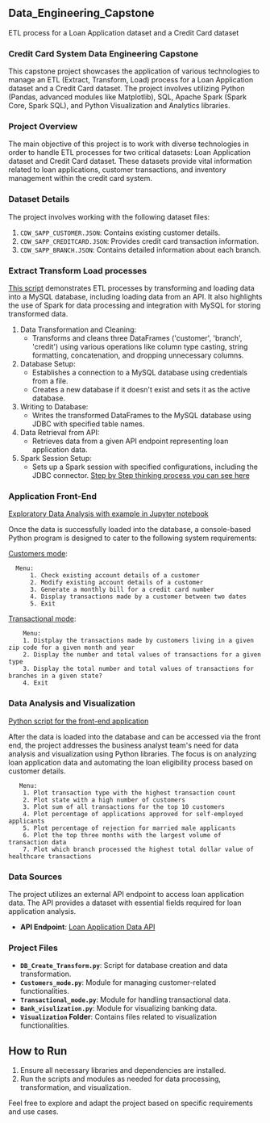 ## Data_Engineering_Capstone
ETL process for a Loan Application dataset and a Credit Card dataset

### Credit Card System Data Engineering Capstone

This capstone project showcases the application of various technologies to manage an ETL (Extract, Transform, Load) process for a Loan Application dataset and a Credit Card dataset. The project involves utilizing Python (Pandas, advanced modules like Matplotlib), SQL, Apache Spark (Spark Core, Spark SQL), and Python Visualization and Analytics libraries.

### Project Overview

The main objective of this project is to work with diverse technologies in order to handle ETL processes for two critical datasets: Loan Application dataset and Credit Card dataset. These datasets provide vital information related to loan applications, customer transactions, and inventory management within the credit card system.

### Dataset Details

The project involves working with the following dataset files:

1. `CDW_SAPP_CUSTOMER.JSON`: Contains existing customer details.
2. `CDW_SAPP_CREDITCARD.JSON`: Provides credit card transaction information.
3. `CDW_SAPP_BRANCH.JSON`: Contains detailed information about each branch.

### Extract Transform Load processes 

[This script](./DB_Create_Transform.py) demonstrates ETL processes by transforming and loading data into a MySQL database, including loading data from an API. It also highlights the use of Spark for data processing and integration with MySQL for storing transformed data.
1. Data Transformation and Cleaning:
	- Transforms and cleans three DataFrames ('customer', 'branch', 'credit') using various operations like column type casting, string formatting, concatenation, and dropping unnecessary columns.
2. Database Setup:
	- Establishes a connection to a MySQL database using credentials from a file.
	- Creates a new database if it doesn't exist and sets it as the active database.
3. Writing to Database:
	- Writes the transformed DataFrames to the MySQL database using JDBC with specified table names.
4. Data Retrieval from API:
	- Retrieves data from a given API endpoint representing loan application data.
5. Spark Session Setup:
	- Sets up a Spark session with specified configurations, including the JDBC connector.
[Step by Step thinking process you can see here](./PySparkSQLConnection.ipynb) 

### Application Front-End
[Exploratory Data Analysis with example in Jupyter notebook](Transaction_and_Customers_mode.ipynb)

Once the data is successfully loaded into the database, a console-based Python program is designed to cater to the following system requirements: 

[Customers mode](./Customers_mode.py):  
```
  Menu:
      1. Check existing account details of a customer
      2. Modify existing account details of a customer
      3. Generate a monthly bill for a credit card number
      4. Display transactions made by a customer between two dates
      5. Exit
```
[Transactional mode](./Transaction_mode_menu.py):
```
    Menu:
    1. Distplay the transactions made by customers living in a given zip code for a given month and year
    2. Display the number and total values of transactions for a given type
    3. Display the total number and total values of transactions for branches in a given state?
    4. Exit
```
 
### Data Analysis and Visualization
 
 [Python script for the front-end application](Customers_mode.py) 

After the data is loaded into the database and can be accessed via the front end, the project addresses the business analyst team's need for data analysis and visualization using Python libraries. The focus is on analyzing loan application data and automating the loan eligibility process based on customer details.

```
   Menu:
    1. Plot transaction type with the highest transaction count
    2. Plot state with a high number of customers
    3. Plot sum of all transactions for the top 10 customers
    4. Plot percentage of applications approved for self-employed applicants
    5. Plot percentage of rejection for married male applicants
    6. Plot the top three months with the largest volume of transaction data
    7. Plot which branch processed the highest total dollar value of healthcare transactions

```

### Data Sources

The project utilizes an external API endpoint to access loan application data. The API provides a dataset with essential fields required for loan application analysis.

- **API Endpoint**: [Loan Application Data API](https://raw.githubusercontent.com/platformps/LoanDataset/main/loan_data.json)

### Project Files

- **`DB_Create_Transform.py`**: Script for database creation and data transformation.
- **`Customers_mode.py`**: Module for managing customer-related functionalities.
- **`Transactional_mode.py`**: Module for handling transactional data.
- **`Bank_visulization.py`**: Module for visualizing banking data.
- **`Visualization` Folder**: Contains files related to visualization functionalities.

## How to Run

1. Ensure all necessary libraries and dependencies are installed.
2. Run the scripts and modules as needed for data processing, transformation, and visualization.

Feel free to explore and adapt the project based on specific requirements and use cases.